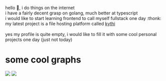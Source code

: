 hello 👋, i do things on the internet<br>
i have a fairly decent grasp on golang, much better at typescript<br>
i would like to start learning frontend to call myself fullstack one day :thonk:<br>
my latest project is a file hosting platform called [kythi](https://kythi.com)<br><br>
yes my profile is quite empty, i would like to fill it with some cool personal projects one day (just not today)

<h1>some cool graphs</h1>
<img src="https://github-readme-stats.vercel.app/api/top-langs/?username=Kurpp&layout=compact&theme=dracula&hide_border=true" />
<img src="https://github-readme-stats.vercel.app/api?username=Kurpp&show_icons=true&theme=dracula&hide_border=true&count_private=true&include_all_commits=true" /> 
